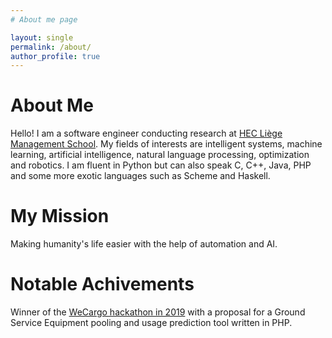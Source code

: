```yaml
---
# About me page

layout: single
permalink: /about/
author_profile: true
---
```


# About Me
Hello! I am a software engineer conducting research at [HEC Liège Management School](https://hec.uliege.be). My fields of interests are intelligent systems, machine learning, artificial intelligence, natural language processing, optimization and robotics. I am fluent in Python but can also speak C, C++, Java, PHP and some more exotic languages such as Scheme and Haskell.

# My Mission
Making humanity's life easier with the help of automation and AI.

# Notable Achivements
Winner of the [WeCargo hackathon in 2019](https://www.wecargo.be/) with a proposal for a Ground Service Equipment pooling and usage prediction tool written in PHP.
